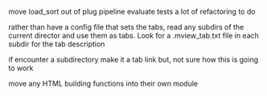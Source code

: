 move load_sort out of plug pipeline
evaluate tests
a lot of refactoring to do

rather than have a config file that sets the tabs, read any subdirs of the
current director and use them as tabs. Look for a .mview_tab.txt file in
each subdir for the tab description

if encounter a subdirectory make it a tab link
but, not sure how this is going to work

move any HTML building functions into their own module

